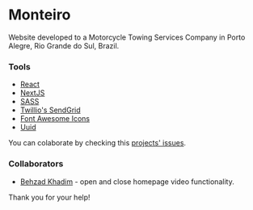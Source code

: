 # Monteiro

Website developed to a Motorcycle Towing Services Company in Porto Alegre, Rio Grande do Sul, Brazil.

### Tools

- [React](https://reactjs.org/)
- [NextJS](https://nextjs.org/)
- [SASS](https://sass-lang.com/)
- [Twillio's SendGrid](https://sendgrid.com/)
- [Font Awesome Icons](https://fontawesome.com/)
- [Uuid](https://www.npmjs.com/package/uuid)

You can colaborate by checking this [projects' issues](https://github.com/nicolasarths/monteiro/issues).

### Collaborators

- [Behzad Khadim](https://github.com/boomboss200) - open and close homepage video functionality.

Thank you for your help!
